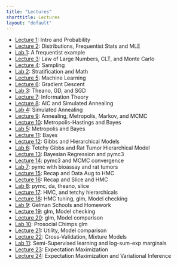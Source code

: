 ```yaml
---
title: "Lectures"
shorttitle: Lectures
layout: "default"
---
```


- [Lecture 1](lecture1.html): Intro and Probability
- [Lecture 2](lecture2.html): Distributions, Frequentist Stats and MLE
- [Lab 1](lab1.html): A frequentist example
- [Lecture 3](lecture3.html): Law of Large Numbers, CLT, and Monte Carlo
- [Lecture 4](lecture4.html): Sampling
- [Lab 2](lab2.html): Stratification and Math
- [Lecture 5](lecture5.html): Machine Learning
- [Lecture 6](lecture6.html): Gradient Descent
- [Lab 3](lab3.html): Theano, GD, and SGD
- [Lecture 7](lecture7.html): Information Theory
- [Lecture 8](lecture8.html): AIC and Simulated Annealing
- [Lab 4](lab4.html): Simulated Annealing
- [Lecture 9](lecture9.html): Annealing, Metropolis, Markov, and MCMC
- [Lecture 10](lecture10.html): Metropolis-Hastings and Bayes
- [Lab 5](lab5.html): Metropolis and Bayes
- [Lecture 11](lecture11.html): Bayes
- [Lecture 12](lecture12.html): Gibbs and Hierarchical Models
- [Lab 6](lab6.html): Tetchy Gibbs and Rat Tumor Hierarchical Model
- [Lecture 13](lecture13.html): Bayesian Regression and pymc3
- [Lecture 14](lecture14.html): pymc3 and MCMC convergence
- [Lab 7](lab7.html): pymc with bioassay and rat tumors
- [Lecture 15](lecture15.html): Recap and Data Aug to HMC
- [Lecture 16](lecture16.html): Recap and Slice and HMC
- [Lab 8](lab8.html): pymc, da, theano, slice
- [Lecture 17](lecture17.html): HMC, and tetchy hierarchicals
- [Lecture 18](lecture18.html): HMC tuning, glm, Model checking
- [Lab 9](lab9.html): Gelman Schools and Homework
- [Lecture 19](lecture19.html): glm, Model checking
- [Lecture 20](lecture20.html): glm, Model comparison
- [Lab 10](lab10.html): Prosocial Chimps glm
- [Lecture 21](lecture21.html): Utility, Model comparison
- [Lecture 22](lecture22.html): Cross-Validation, Mixture Models
- [Lab 11](lab11.html): Semi-Supervised learning and log-sum-exp marginals
- [Lecture 23](lecture23.html): Expectation Maximization
- [Lecture 24](lecture24.html): Expectation Maximization and Variational Inference
